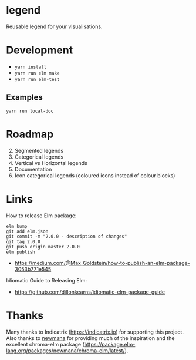 # legend
Reusable legend for your visualisations.

# Development
- ```yarn install```
- ```yarn run elm make```
- ```yarn run elm-test```

## Examples
```yarn run local-doc```

# Roadmap
2. Segmented legends
3. Categorical legends
4. Vertical vs Horizontal legends
4. Documentation
3. Icon categorical legends (coloured icons instead of colour blocks)

# Links

How to release Elm package:
```
elm bump
git add elm.json
git commit -m "2.0.0 - description of changes"
git tag 2.0.0
git push origin master 2.0.0
elm publish
``` 
- https://medium.com/@Max_Goldstein/how-to-publish-an-elm-package-3053b771e545

Idiomatic Guide to Releasing Elm:
- https://github.com/dillonkearns/idiomatic-elm-package-guide

# Thanks

Many thanks to Indicatrix (https://indicatrix.io) for supporting this project.
Also thanks to [newmana](https:github.com/newmana) for providing much of the inspiration and the excellent chroma-elm package (<https://package.elm-lang.org/packages/newmana/chroma-elm/latest/>).
